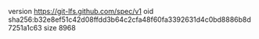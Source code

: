 version https://git-lfs.github.com/spec/v1
oid sha256:b32e8ef51c42d08ffdd3b64c2cfa48f60fa3392631d4c0bd8886b8d7251a1c63
size 8968
